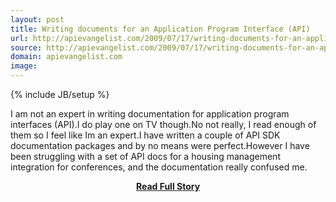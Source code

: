 ```yaml
---
layout: post
title: Writing documents for an Application Program Interface (API)
url: http://apievangelist.com/2009/07/17/writing-documents-for-an-application-program-interface-api/
source: http://apievangelist.com/2009/07/17/writing-documents-for-an-application-program-interface-api/
domain: apievangelist.com
image: 
---
```

{% include JB/setup %}<p>I am not an expert in writing documentation for application program interfaces (API).I do play one on TV though.No not really, I read enough of them so I feel like Im an expert.I have written a couple of API SDK documentation packages and by no means were perfect.However I have been struggling with a set of API docs for a housing management integration for conferences, and the documentation really confused me.</p>
<center><p><a href="http://apievangelist.com/2009/07/17/writing-documents-for-an-application-program-interface-api/" style='padding:25px; font-sze:18px; font-weight: bold;'>Read Full Story</a></p></center>
